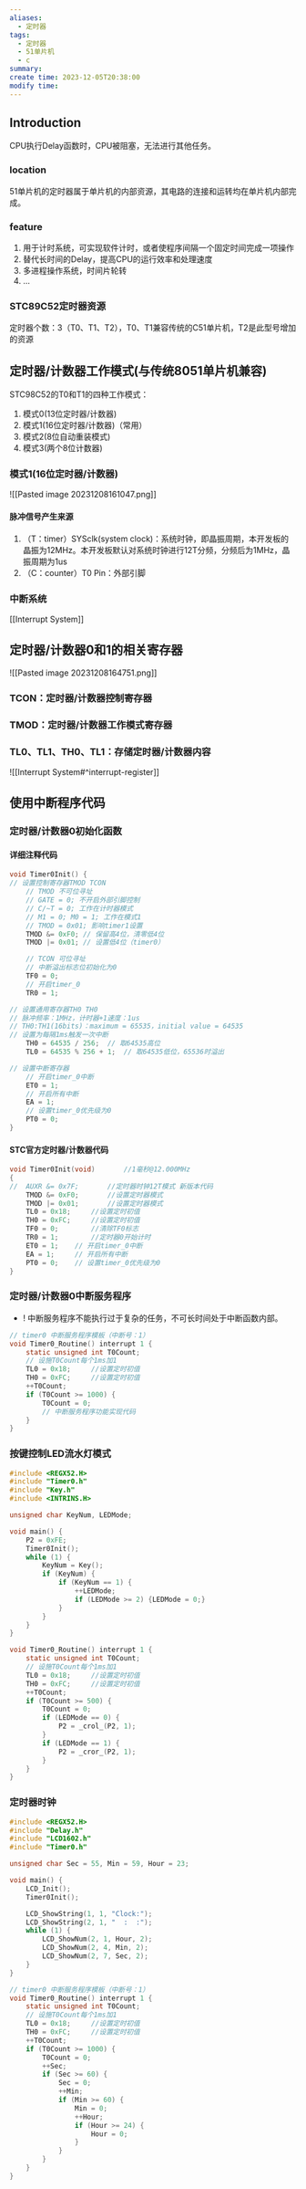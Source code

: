 ```yaml
---
aliases:
  - 定时器
tags:
  - 定时器
  - 51单片机
  - c
summary: 
create time: 2023-12-05T20:38:00
modify time:
---
```

## Introduction

CPU执行Delay函数时，CPU被阻塞，无法进行其他任务。

### location

51单片机的定时器属于单片机的内部资源，其电路的连接和运转均在单片机内部完成。

### feature

1. 用于计时系统，可实现软件计时，或者使程序间隔一个固定时间完成一项操作
2. 替代长时间的Delay，提高CPU的运行效率和处理速度
3. 多进程操作系统，时间片轮转
4. ...

### STC89C52定时器资源

定时器个数：3（T0、T1、T2），T0、T1兼容传统的C51单片机，T2是此型号增加的资源

## 定时器/计数器工作模式(与传统8051单片机兼容)

STC98C52的T0和T1的四种工作模式：

1. 模式0(13位定时器/计数器)
2. 模式1(16位定时器/计数器)（常用）
3. 模式2(8位自动重装模式)
4. 模式3(两个8位计数器)

### 模式1(16位定时器/计数器)

![[Pasted image 20231208161047.png]]

#### 脉冲信号产生来源

1. （T：timer）SYSclk(system clock)：系统时钟，即晶振周期，本开发板的晶振为12MHz。本开发板默认对系统时钟进行12T分频，分频后为1MHz，晶振周期为1us
2. （C：counter）T0 Pin：外部引脚

### 中断系统

[[Interrupt System]]

## 定时器/计数器0和1的相关寄存器

![[Pasted image 20231208164751.png]]

### TCON：定时器/计数器控制寄存器

### TMOD：定时器/计数器工作模式寄存器

### TL0、TL1、TH0、TL1：存储定时器/计数器内容


![[Interrupt System#^interrupt-register]]


## 使用中断程序代码

### 定时器/计数器0初始化函数

#### 详细注释代码

```c
void Timer0Init() {
// 设置控制寄存器TMOD TCON
	// TMOD 不可位寻址
	// GATE = 0; 不开启外部引脚控制
	// C/~T = 0; 工作在计时器模式
	// M1 = 0; M0 = 1; 工作在模式1 
	// TMOD = 0x01; 影响timer1设置
	TMOD &= 0xF0; // 保留高4位，清零低4位
	TMOD |= 0x01; // 设置低4位（timer0）

	// TCON 可位寻址
	// 中断溢出标志位初始化为0
	TF0 = 0;
	// 开启timer_0
	TR0 = 1;

// 设置通用寄存器TH0 TH0
// 脉冲频率：1MHz，计时器+1速度：1us
// TH0:TH1(16bits)：maximum = 65535，initial value = 64535
// 设置为每隔1ms触发一次中断
	TH0 = 64535 / 256;	// 取64535高位
	TL0 = 64535 % 256 + 1; 	// 取64535低位，65536时溢出

// 设置中断寄存器
	// 开启timer_0中断
	ET0 = 1;
	// 开启所有中断
	EA = 1;
	// 设置timer_0优先级为0
	PT0 = 0;
}

```

#### STC官方定时器/计数器代码

```c
void Timer0Init(void)		//1毫秒@12.000MHz
{
// 	AUXR &= 0x7F;		//定时器时钟12T模式 新版本代码
	TMOD &= 0xF0;		//设置定时器模式
	TMOD |= 0x01;		//设置定时器模式
	TL0 = 0x18;		//设置定时初值
	TH0 = 0xFC;		//设置定时初值
	TF0 = 0;		//清除TF0标志
	TR0 = 1;		//定时器0开始计时
	ET0 = 1; 	// 开启timer_0中断
	EA = 1; 	// 开启所有中断
	PT0 = 0; 	// 设置timer_0优先级为0
}
```

### 定时器/计数器0中断服务程序

- ! 中断服务程序不能执行过于复杂的任务，不可长时间处于中断函数内部。

```c
// timer0 中断服务程序模板（中断号：1）
void Timer0_Routine() interrupt 1 {
	static unsigned int T0Count;
	// 设施T0Count每个1ms加1
	TL0 = 0x18;		//设置定时初值
	TH0 = 0xFC;		//设置定时初值
	++T0Count;
	if (T0Count >= 1000) {
		T0Count = 0;
		// 中断服务程序功能实现代码
	}	
}
```

### 按键控制LED流水灯模式

```c
#include <REGX52.H>
#include "Timer0.h"
#include "Key.h"
#include <INTRINS.H>

unsigned char KeyNum, LEDMode;

void main() {
    P2 = 0xFE;
    Timer0Init();
    while (1) {
        KeyNum = Key();
        if (KeyNum) {
            if (KeyNum == 1) {
                ++LEDMode;
                if (LEDMode >= 2) {LEDMode = 0;}
            }
        }
    }
}

void Timer0_Routine() interrupt 1 {
	static unsigned int T0Count;
	// 设施T0Count每个1ms加1
	TL0 = 0x18;		//设置定时初值
	TH0 = 0xFC;		//设置定时初值
	++T0Count;
	if (T0Count >= 500) {
		T0Count = 0;
		if (LEDMode == 0) {
			P2 = _crol_(P2, 1);
		}
		if (LEDMode == 1) {
			P2 = _cror_(P2, 1);
		}
	}	
}
```

### 定时器时钟

```c
#include <REGX52.H>
#include "Delay.h"
#include "LCD1602.h"
#include "Timer0.h"

unsigned char Sec = 55, Min = 59, Hour = 23;

void main() {
	LCD_Init();
	Timer0Init();

	LCD_ShowString(1, 1, "Clock:");
	LCD_ShowString(2, 1, "  :  :");
	while (1) {
		LCD_ShowNum(2, 1, Hour, 2);
		LCD_ShowNum(2, 4, Min, 2);
		LCD_ShowNum(2, 7, Sec, 2);
	}
}

// timer0 中断服务程序模板（中断号：1）
void Timer0_Routine() interrupt 1 {
	static unsigned int T0Count;
	// 设施T0Count每个1ms加1
	TL0 = 0x18;		//设置定时初值
	TH0 = 0xFC;		//设置定时初值
	++T0Count;
	if (T0Count >= 1000) {
		T0Count = 0;
		++Sec;
		if (Sec >= 60) {
			Sec = 0;
			++Min;
			if (Min >= 60) {
				Min = 0;
				++Hour;
				if (Hour >= 24) {
					Hour = 0;
				}
			}
		}
	}	
}
```
